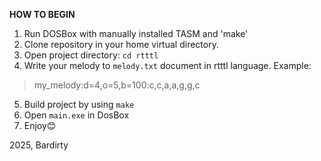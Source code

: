 **HOW TO BEGIN**

1. Run DOSBox with manually installed TASM and 'make'
2. Clone repository in your home virtual directory.
3. Open project directory: `cd rtttl`
4. Write your melody to `melody.txt` document in rtttl language.
Example:
> my_melody:d=4,o=5,b=100:c,c,a,a,g,g,c

5. Build project by using `make`
6. Open `main.exe` in DosBox
7. Enjoy😊



2025, Bardirty
